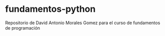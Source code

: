 # fundamentos-python
Repositorio de David Antonio Morales Gomez para el curso de fundamentos de programación
